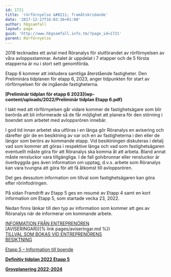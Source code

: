 ```yaml
---
id: 1721
title: 'rörförnyelse &#8211; framåtskridande'
date: '2017-12-27T16:03:36+01:00'
author: hbgsamfall
layout: page
guid: 'http://www.hbgsamfall.info.tm/?page_id=1721'
parent: Rörförnyelse
---
```


2018 tecknades ett avtal med Röranalys för slutförandet av rörförnyelsen av våra avloppsstammar. Avtalet är uppdelat i 7 etapper och de 5 första etapperna är nu i stort sett genomförda.

Etapp 6 kommer att inkludera samtliga återstående fastigheter. Den Preliminära tidplanen för etapp 6, 2023, anger tidpunkten för start av rörförnyelsen för de ingående fastigheterna. 

**[Preliminär tidplan för etapp 6 2023](wp-content/uploads/2022/Preliminär tidplan Etapp 6.pdf)**

I takt med att rörförnyelsen går vidare kommer de fastighetsägare som blir berörda att bli informerade så de får möjlighet att planera för den störning i boendet som arbetet med avloppsrören innebär.

I god tid innan arbetet ska utföras i en länga gör Röranalys en avisering och därefter gör de en besiktning av var och en av fastigheterna i den eller de längor som berörs av kommande etapp. Vid besiktningen diskuteras i detalj vad som kommer att göras i respektive länga och vad som fastighetsägaren eventuellt måste göra för att Röranalys ska komma åt att arbeta. Bland annat måste rensluckor vara tillgängliga. I de fall golvbrunnar eller rensluckor är överbyggda ges även information om upptag, d.v.s. arbete som Röranalys kan vara tvungna att göra för att få åtkomst till avloppsrören.

Det ges dessutom information om tillval som fastighetsägaren kan göra efter rörinfodringen.

På sidan Framdrift av Etapp 5 ges en resumé av Etapp 4 samt en kort information om Etapp 5, som startade vecka 23, 2022.

Nedan finns länkar till den typ av information som kommer att ges av Röranalys när de informerar om kommande arbete.

[INFORMATION FRÅN ENTREPRENÖREN](/wp-content/uploads/2018/06/stamrenoveringhässelbygårds-samfällighetsförening-folder.pdf)  
[AVISERINGAR]({% link pages/aviseringar.md %})  
[TILLVAL SOM BOKAS VID ENTREPRENÖRENS  
BESIKTNING](/wp-content/uploads/2018/06/Beställningavi.pdf)

[Etapp 5 – Information till boende](/wp-content/uploads/2022/03/Etapp-5-Information-till-boende.pdf)

**[Definitiv tidplan 2022 Etapp 5](/wp-content/uploads/2022/05/Definitiv-tidplan-2022-Etapp-5.pdf)**

**[Grovplanering 2022-2024](/wp-content/uploads/2021/02/Grovplanering-2022-2024.pdf)**
